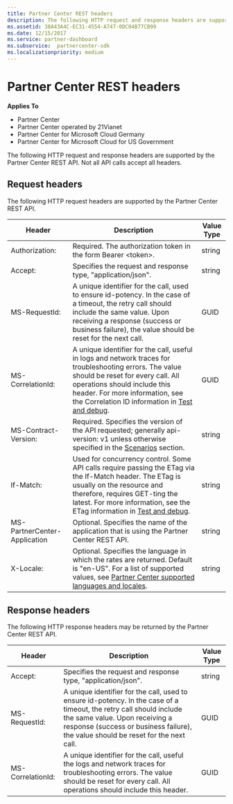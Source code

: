 ```yaml
---
title: Partner Center REST headers
description: The following HTTP request and response headers are supported by the Partner Center REST API.
ms.assetid: 38A43A4C-EC31-4554-A747-0DC04B77CB99
ms.date: 12/15/2017
ms.service: partner-dashboard
ms.subservice:  partnercenter-sdk
ms.localizationpriority: medium
---
```


# Partner Center REST headers


**Applies To**

- Partner Center
- Partner Center operated by 21Vianet
- Partner Center for Microsoft Cloud Germany
- Partner Center for Microsoft Cloud for US Government

The following HTTP request and response headers are supported by the
Partner Center REST API. Not all API calls accept all headers.

## <span id="Request_headers"/><span id="request_headers"/><span id="REQUEST_HEADERS"/>Request headers


The following HTTP request headers are supported by the Partner Center
REST API.

| Header                       | Description                                                                                                                                                                                                                                                                            | Value Type |
|------------------------------|----------------------------------------------------------------------------------------------------------------------------------------------------------------------------------------------------------------------------------------------------------------------------------------|------------|
| Authorization:               | Required. The authorization token in the form Bearer &lt;token&gt;.                                                                                                                                                                                                                    | string     |
| Accept:                      | Specifies the request and response type, "application/json".                                                                                                                                                                                                                           | string     |
| MS-RequestId:                | A unique identifier for the call, used to ensure id-potency. In the case of a timeout, the retry call should include the same value. Upon receiving a response (success or business failure), the value should be reset for the next call.                                            | GUID       |
| MS-CorrelationId:            | A unique identifier for the call, useful in logs and network traces for troubleshooting errors. The value should be reset for every call. All operations should include this header. For more information, see the Correlation ID information in [Test and debug](test-and-debug.md). | GUID       |
| MS-Contract-Version:         | Required. Specifies the version of the API requested; generally api-version: v1 unless otherwise specified in the [Scenarios](scenarios.md) section.                                                                                                                                  | string     |
| If-Match:                    | Used for concurrency control. Some API calls require passing the ETag via the If-Match header. The ETag is usually on the resource and therefore, requires GET-ting the latest. For more information, see the ETag information in [Test and debug](test-and-debug.md).                | string     |
| MS-PartnerCenter-Application | Optional. Specifies the name of the application that is using the Partner Center REST API.                                                                                                                                                                                             | string     |
| X-Locale:                    | Optional. Specifies the language in which the rates are returned. Default is "en-US". For a list of supported values, see [Partner Center supported languages and locales](partner-center-supported-languages-and-locales.md).                                                                                                                                                                                                  | string     |

 

## <span id="Response_headers"/><span id="response_headers"/><span id="RESPONSE_HEADERS"/>Response headers


The following HTTP response headers may be returned by the Partner
Center REST API.

| Header            | Description                                                                                                                                                                                                                                 | Value Type |
|-------------------|---------------------------------------------------------------------------------------------------------------------------------------------------------------------------------------------------------------------------------------------|------------|
| Accept:           | Specifies the request and response type, "application/json".                                                                                                                                                                                | string     |
| MS-RequestId:     | A unique identifier for the call, used to ensure id-potency. In the case of a timeout, the retry call should include the same value. Upon receiving a response (success or business failure), the value should be reset for the next call. | GUID       |
| MS-CorrelationId: | A unique identifier for the call, useful the logs and network traces for troubleshooting errors. The value should be reset for every call. All operations should include this header.                                                       | GUID       |

 

 

 




